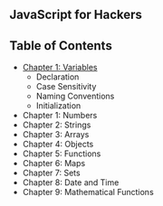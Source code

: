 ## JavaScript for Hackers

## Table of Contents

- [Chapter 1: Variables](./1-Variables.md)
  - Declaration
  - Case Sensitivity
  - Naming Conventions
  - Initialization
- Chapter 1: Numbers
- Chapter 2: Strings
- Chapter 3: Arrays
- Chapter 4: Objects
- Chapter 5: Functions
- Chapter 6: Maps
- Chapter 7: Sets 
- Chapter 8: Date and Time
- Chapter 9: Mathematical Functions